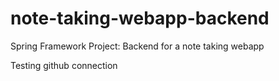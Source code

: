 # note-taking-webapp-backend
Spring Framework Project: Backend for a note taking webapp

Testing github connection